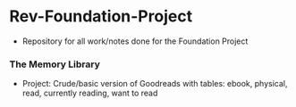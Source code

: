 # Rev-Foundation-Project
- Repository for all work/notes done for the Foundation Project
### The Memory Library
- Project: Crude/basic version of Goodreads with tables: ebook, physical, read, currently reading, want to read
